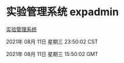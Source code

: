 # 实验管理系统 expadmin
[实验管理系统](http://111.175.122.5:56808/expadmin-782313d2-e1b1-4ea7-932e-3a55e6a1a4d0/)

2021年 08月 11日 星期三 23:50:02 CST

2021年 08月 11日 星期三 15:50:02 GMT
